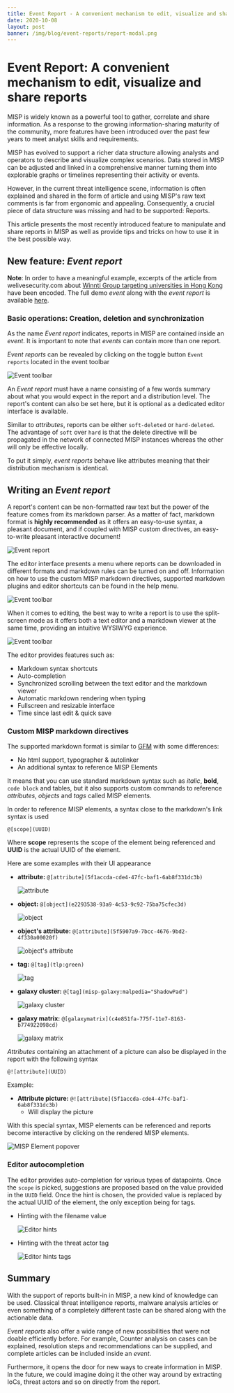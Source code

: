 ```yaml
---
title: Event Report - A convenient mechanism to edit, visualize and share reports
date: 2020-10-08
layout: post
banner: /img/blog/event-reports/report-modal.png
---
```


# Event Report: A convenient mechanism to edit, visualize and share reports
MISP is widely known as a powerful tool to gather, correlate and share information. As a response to the growing information-sharing maturity of the community, more features have been introduced over the past few years to meet analyst skills and requirements.

MISP has evolved to support a richer data structure allowing analysts and operators to describe and visualize complex scenarios. Data stored in MISP can be adjusted and linked in a comprehensive manner turning them into explorable graphs or timelines representing their activity or events.

However, in the current threat intelligence scene, information is often explained and shared in the form of article and using MISP's raw text comments is far from ergonomic and appealing.
Consequently, a crucial piece of data structure was missing and had to be supported: Reports.

This article presents the most recently introduced feature to manipulate and share reports in MISP as well as provide tips and tricks on how to use it in the best possible way.


## New feature: *Event report*
**Note**: In order to have a meaningful example, excerpts of the article from welivesecurity.com about [Winnti Group targeting universities in Hong Kong](https://www.welivesecurity.com/2020/01/31/winnti-group-targeting-universities-hong-kong/) have been encoded.
The full demo *event* along with the *event report* is available [here](/img/blog/event-reports/misp.event-report-demo.json).

### Basic operations: Creation, deletion and synchronization
As the name *Event report* indicates, reports in MISP are contained inside an *event*. It is important to note that *events* can contain more than one report. 

*Event reports* can be revealed by clicking on the toggle button `Event reports` located in the event toolbar

![Event toolbar](/img/blog/event-reports/event-toolbar.png)

An *Event report* must have a name consisting of a few words summary about what you would expect in the report and a distribution level. The report's content can also be set here, but it is optional as a dedicated editor interface is available.

Similar to *attributes*, reports can be either `soft-deleted` or `hard-deleted`. The advantage of `soft` over `hard` is that the delete directive will be propagated in the network of connected MISP instances whereas the other will only be effective locally.

To put it simply, *event reports* behave like attributes meaning that their distribution mechanism is identical.

## Writing an *Event report*
A report's content can be non-formatted raw text but the power of the feature comes from its markdown parser.
As a matter of fact, markdown format is **highly recommended** as it offers an easy-to-use syntax, a pleasant document, and if coupled with MISP custom directives, an easy-to-write pleasant interactive document!

![Event report](/img/blog/event-reports/report-modal.png)

The editor interface presents a menu where reports can be downloaded in different formats and markdown rules can be turned on and off.
Information on how to use the custom MISP markdown directives, supported markdown plugins and editor shortcuts can be found in the help menu.

![Event toolbar](/img/blog/event-reports/edit-toolbar.png)

When it comes to editing, the best way to write a report is to use the split-screen mode as it offers both a text editor and a markdown viewer at the same time, providing an intuitive WYSIWYG experience.

![Event toolbar](/img/blog/event-reports/editor-full.png)

The editor provides features such as:
- Markdown syntax shortcuts
- Auto-completion
- Synchronized scrolling between the text editor and the markdown viewer
- Automatic markdown rendering when typing
- Fullscreen and resizable interface
- Time since last edit & quick save


### Custom MISP markdown directives
The supported markdown format is similar to [GFM](https://github.github.com/gfm/) with some differences:
- No html support, typographer & autolinker
- An additional syntax to reference MISP Elements

It means that you can use standard markdown syntax such as *italic*, **bold**, `code block` and tables, but it also supports custom commands to reference *attributes*, *objects* and *tags* called MISP elements.

In order to reference MISP elements, a syntax close to the markdown's link syntax is used
```
@[scope](UUID)
```

Where **scope** represents the scope of the element being referenced and **UUID** is the actual UUID of the element.

Here are some examples with their UI appearance
- **attribute:** `@[attribute](5f1accda-cde4-47fc-baf1-6ab8f331dc3b)`

    ![attribute](/img/blog/event-reports/md-attribute.png)
- **object:** `@[object](e2293538-93a9-4c53-9c92-75ba75cfec3d)`

    ![object](/img/blog/event-reports/md-object.png)
- **object's attribute:** `@[attribute](5f5907a9-7bcc-4676-9bd2-4f330a00020f)`

    ![object's attribute](/img/blog/event-reports/md-object-attribute.png)
- **tag:** `@[tag](tlp:green)`

    ![tag](/img/blog/event-reports/md-tag.png)
- **galaxy cluster:** `@[tag](misp-galaxy:malpedia="ShadowPad")`

    ![galaxy cluster](/img/blog/event-reports/md-cluster.png)
- **galaxy matrix:** `@[galaxymatrix](c4e851fa-775f-11e7-8163-b774922098cd)`

    ![galaxy matrix](/img/blog/event-reports/md-galaxy-matrix.png)

*Attributes* containing an attachment of a picture can also be displayed in the report with the following syntax
```
@![attribute](UUID)
```
Example:
- **Attribute picture:** `@![attribute](5f1accda-cde4-47fc-baf1-6ab8f331dc3b)`
    - Will display the picture


With this special syntax, MISP elements can be referenced and reports become interactive by clicking on the rendered MISP elements.

![MISP Element popover](/img/blog/event-reports/md-popover.png)


### Editor autocompletion
The editor provides auto-completion for various types of datapoints. Once the `scope` is picked, suggestions are proposed based on the value provided in the `UUID` field. Once the hint is chosen, the provided value is replaced by the actual UUID of the element, the only exception being for tags.

- Hinting with the filename value

    ![Editor hints](/img/blog/event-reports/cm-hints.gif)

- Hinting with the threat actor tag

    ![Editor hints tags](/img/blog/event-reports/cm-hints-tag.gif)

## Summary
With the support of reports built-in in MISP, a new kind of knowledge can be used. Classical threat intelligence reports, malware analysis articles or even something of a completely different taste can be shared along with the actionable data.

*Event reports* also offer a wide range of new possibilities that were not doable efficiently before. For example, Counter analysis on cases can be explained, resolution steps and recommendations can be supplied, and complete articles can be included inside an *event*.

Furthermore, it opens the door for new ways to create information in MISP. In the future, we could imagine doing it the other way around by extracting IoCs, threat actors and so on directly from the report.
